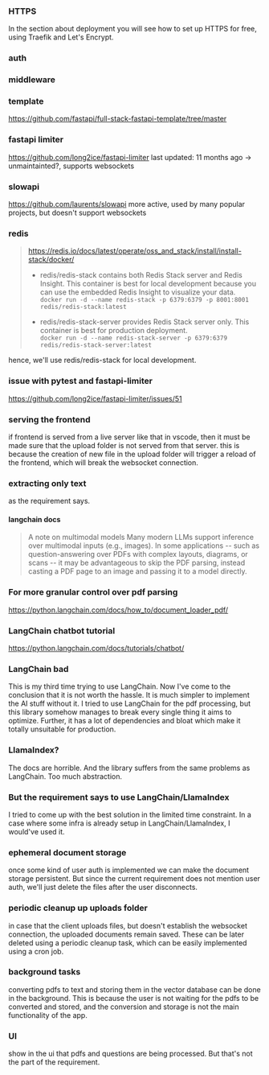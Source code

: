 ### HTTPS
In the section about deployment you will see how to set up HTTPS for free, using Traefik and Let's Encrypt.

### auth

### middleware

### template
https://github.com/fastapi/full-stack-fastapi-template/tree/master

### fastapi limiter
https://github.com/long2ice/fastapi-limiter
last updated: 11 months ago -> unmaintainted?, supports websockets

### slowapi
https://github.com/laurents/slowapi
more active, used by many popular projects, but doesn't support websockets

### redis
> https://redis.io/docs/latest/operate/oss_and_stack/install/install-stack/docker/
> - redis/redis-stack contains both Redis Stack server and Redis Insight. This container is best for local development because you can use the embedded Redis Insight to visualize your data. \
> `docker run -d --name redis-stack -p 6379:6379 -p 8001:8001 redis/redis-stack:latest`
>
> - redis/redis-stack-server provides Redis Stack server only. This container is best for production deployment. \
> `docker run -d --name redis-stack-server -p 6379:6379 redis/redis-stack-server:latest`


hence, we'll use redis/redis-stack for local development.

### issue with pytest and fastapi-limiter
https://github.com/long2ice/fastapi-limiter/issues/51

### serving the frontend
if frontend is served from a live server like that in vscode, then it must be made sure that the upload folder is not served from that server. this is because the creation of new file in the upload folder will trigger a reload of the frontend, which will break the websocket connection.


### extracting only text
as the requirement says.

#### langchain docs
> A note on multimodal models
> Many modern LLMs support inference over multimodal inputs (e.g., images). In some applications -- such as question-answering over PDFs with complex layouts, diagrams, or scans -- it may be advantageous to skip the PDF parsing, instead casting a PDF page to an image and passing it to a model directly.

### For more granular control over pdf parsing
https://python.langchain.com/docs/how_to/document_loader_pdf/

### LangChain chatbot tutorial
https://python.langchain.com/docs/tutorials/chatbot/


### LangChain bad
This is my third time trying to use LangChain. Now I've come to the conclusion that it is not worth the hassle. It is much simpler to implement the AI stuff without it. I tried to use LangChain for the pdf processing, but this library somehow manages to break every single thing it aims to optimize. 
Further, it has a lot of dependencies and bloat which make it totally unsuitable for production.

### LlamaIndex?
The docs are horrible. And the library suffers from the same problems as LangChain. Too much abstraction. 

### But the requirement says to use LangChain/LlamaIndex
I tried to come up with the best solution in the limited time constraint. In a case where some infra is already setup in LangChain/LlamaIndex, I would've used it.

### ephemeral document storage
once some kind of user auth is implemented we can make the document storage persistent. But since the current requirement does not mention user auth, we'll just delete the files after the user disconnects.

### periodic cleanup up uploads folder
in case that the client uploads files, but doesn't establish the websocket connection, the uploaded documents remain saved. These can be later deleted using a periodic cleanup task, which can be easily implemented using a cron job.


### background tasks
converting pdfs to text and storing them in the vector database can be done in the background. This is because the user is not waiting for the pdfs to be converted and stored, and the conversion and storage is not the main functionality of the app.


### UI
show in the ui that pdfs and questions are being processed. But that's not the part of the requirement.
